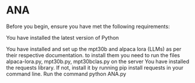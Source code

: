# ANA
Before you begin, ensure you have met the following requirements:

You have installed the latest version of Python

You have installed and set up the mpt30b and alpaca lora  (LLMs) as per their respective documentation.
to install them you need to run the files alpaca-lora.py, mpt30b.py, mpt30bclas.py on the server 
You have installed the requests library. If not, install it by running pip install requests in your command line.
Run the command python ANA.py
